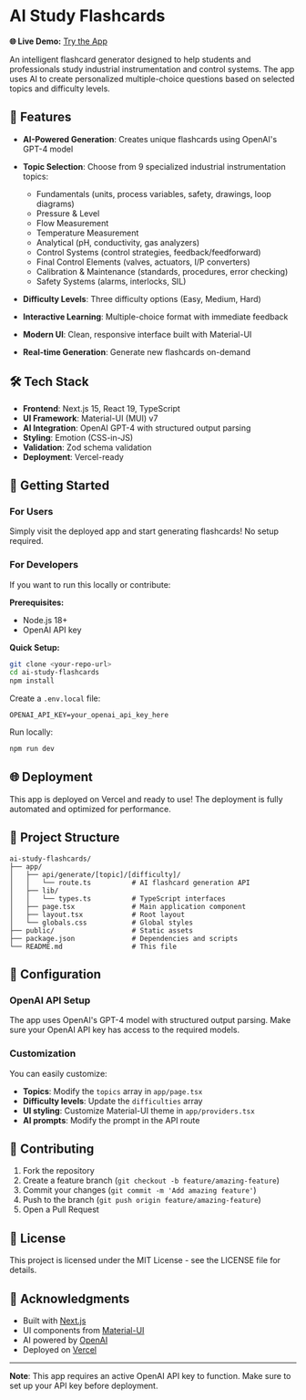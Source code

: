 # AI Study Flashcards

**🌐 Live Demo:** [Try the App](https://ai-study-flashcards.vercel.app/)

An intelligent flashcard generator designed to help students and professionals study industrial instrumentation and control systems. The app uses AI to create personalized multiple-choice questions based on selected topics and difficulty levels.

## 🎯 Features

- **AI-Powered Generation**: Creates unique flashcards using OpenAI's GPT-4 model
- **Topic Selection**: Choose from 9 specialized industrial instrumentation topics:
  - Fundamentals (units, process variables, safety, drawings, loop diagrams)
  - Pressure & Level
  - Flow Measurement
  - Temperature Measurement
  - Analytical (pH, conductivity, gas analyzers)
  - Control Systems (control strategies, feedback/feedforward)
  - Final Control Elements (valves, actuators, I/P converters)
  - Calibration & Maintenance (standards, procedures, error checking)
  - Safety Systems (alarms, interlocks, SIL)

- **Difficulty Levels**: Three difficulty options (Easy, Medium, Hard)
- **Interactive Learning**: Multiple-choice format with immediate feedback
- **Modern UI**: Clean, responsive interface built with Material-UI
- **Real-time Generation**: Generate new flashcards on-demand

## 🛠️ Tech Stack

- **Frontend**: Next.js 15, React 19, TypeScript
- **UI Framework**: Material-UI (MUI) v7
- **AI Integration**: OpenAI GPT-4 with structured output parsing
- **Styling**: Emotion (CSS-in-JS)
- **Validation**: Zod schema validation
- **Deployment**: Vercel-ready

## 🚀 Getting Started

### For Users

Simply visit the deployed app and start generating flashcards! No setup required.

### For Developers

If you want to run this locally or contribute:

**Prerequisites:**
- Node.js 18+ 
- OpenAI API key

**Quick Setup:**
```bash
git clone <your-repo-url>
cd ai-study-flashcards
npm install
```

Create a `.env.local` file:
```env
OPENAI_API_KEY=your_openai_api_key_here
```

Run locally:
```bash
npm run dev
```

## 🌐 Deployment

This app is deployed on Vercel and ready to use! The deployment is fully automated and optimized for performance.

## 📁 Project Structure

```
ai-study-flashcards/
├── app/
│   ├── api/generate/[topic]/[difficulty]/
│   │   └── route.ts          # AI flashcard generation API
│   ├── lib/
│   │   └── types.ts          # TypeScript interfaces
│   ├── page.tsx              # Main application component
│   ├── layout.tsx            # Root layout
│   └── globals.css           # Global styles
├── public/                   # Static assets
├── package.json              # Dependencies and scripts
└── README.md                 # This file
```

## 🔧 Configuration

### OpenAI API Setup

The app uses OpenAI's GPT-4 model with structured output parsing. Make sure your OpenAI API key has access to the required models.

### Customization

You can easily customize:
- **Topics**: Modify the `topics` array in `app/page.tsx`
- **Difficulty levels**: Update the `difficulties` array
- **UI styling**: Customize Material-UI theme in `app/providers.tsx`
- **AI prompts**: Modify the prompt in the API route

## 🤝 Contributing

1. Fork the repository
2. Create a feature branch (`git checkout -b feature/amazing-feature`)
3. Commit your changes (`git commit -m 'Add amazing feature'`)
4. Push to the branch (`git push origin feature/amazing-feature`)
5. Open a Pull Request

## 📄 License

This project is licensed under the MIT License - see the LICENSE file for details.

## 🙏 Acknowledgments

- Built with [Next.js](https://nextjs.org/)
- UI components from [Material-UI](https://mui.com/)
- AI powered by [OpenAI](https://openai.com/)
- Deployed on [Vercel](https://vercel.com/)

---

**Note**: This app requires an active OpenAI API key to function. Make sure to set up your API key before deployment. 